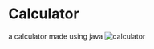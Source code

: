 # Calculator
a calculator made using java
![calculator](https://user-images.githubusercontent.com/66320171/123752593-91769200-d8d6-11eb-96ed-38af8a1f70c1.png)

